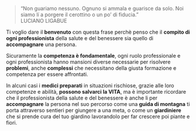 > “Non guariamo nessuno. Ognuno si ammala e guarisce da solo. Noi siamo lí a porgere il cerottino o un po’ di fiducia.”  
LUCIANO LIGABUE

Ti voglio dare il **benvenuto** con questa frase perchè penso che il **compito di ogni professionista** della salute e del benessere sia quello di **accompagnare** una persona.

Sicuramente la **competenza è fondamentale**, ogni ruolo professionale e ogni professionista hanno mansioni diverse necessarie per risolvere **problemi**, anche **complessi** che necessitano della giusta formazione e competenza per essere affrontati. 

In alcuni casi i **medici preparati** in situazioni rischiose, grazie alle loro competenze e  abilità, **possono salvarci la VITA**, ma è importante ricordare che il professionista della salute e del benessere è anche li per **accompagnare** la persona nel suo percorso come una **guida di montagna** ti porta attraverso sentieri per giungere a una meta, o come un **giardiniere** che si prende cura del tuo giardino lavorandolo per far crescere poi piante e fiori.




<!--stackedit_data:
eyJoaXN0b3J5IjpbLTE0NTk3NzA3MzhdfQ==
-->